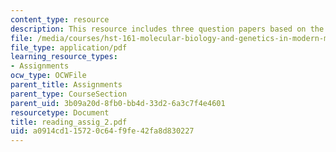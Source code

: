```yaml
---
content_type: resource
description: This resource includes three question papers based on the readings.
file: /media/courses/hst-161-molecular-biology-and-genetics-in-modern-medicine-fall-2007/a0914cd115720c64f9fe42fa8d830227_reading_assig_2.pdf
file_type: application/pdf
learning_resource_types:
- Assignments
ocw_type: OCWFile
parent_title: Assignments
parent_type: CourseSection
parent_uid: 3b09a20d-8fb0-bb4d-33d2-6a3c7f4e4601
resourcetype: Document
title: reading_assig_2.pdf
uid: a0914cd1-1572-0c64-f9fe-42fa8d830227
---
```


